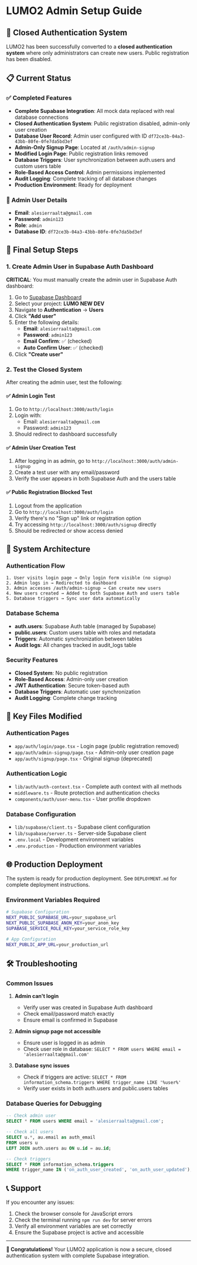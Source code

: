 # LUMO2 Admin Setup Guide

## 🔐 Closed Authentication System

LUMO2 has been successfully converted to a **closed authentication system** where only administrators can create new users. Public registration has been disabled.

## 📋 Current Status

### ✅ Completed Features
- **Complete Supabase Integration**: All mock data replaced with real database connections
- **Closed Authentication System**: Public registration disabled, admin-only user creation
- **Database User Record**: Admin user configured with ID `df72ce3b-04a3-43bb-80fe-0fe7da5bd3ef`
- **Admin-Only Signup Page**: Located at `/auth/admin-signup`
- **Modified Login Page**: Public registration links removed
- **Database Triggers**: User synchronization between auth.users and custom users table
- **Role-Based Access Control**: Admin permissions implemented
- **Audit Logging**: Complete tracking of all database changes
- **Production Environment**: Ready for deployment

### 🔑 Admin User Details
- **Email**: `alesierraalta@gmail.com`
- **Password**: `admin123`
- **Role**: `admin`
- **Database ID**: `df72ce3b-04a3-43bb-80fe-0fe7da5bd3ef`

## 🚀 Final Setup Steps

### 1. Create Admin User in Supabase Auth Dashboard

**CRITICAL**: You must manually create the admin user in Supabase Auth dashboard:

1. Go to [Supabase Dashboard](https://supabase.com/dashboard)
2. Select your project: **LUMO NEW DEV**
3. Navigate to **Authentication** → **Users**
4. Click **"Add user"**
5. Enter the following details:
   - **Email**: `alesierraalta@gmail.com`
   - **Password**: `admin123`
   - **Email Confirm**: ✅ (checked)
   - **Auto Confirm User**: ✅ (checked)
6. Click **"Create user"**

### 2. Test the Closed System

After creating the admin user, test the following:

#### ✅ Admin Login Test
1. Go to `http://localhost:3000/auth/login`
2. Login with:
   - Email: `alesierraalta@gmail.com`
   - Password: `admin123`
3. Should redirect to dashboard successfully

#### ✅ Admin User Creation Test
1. After logging in as admin, go to `http://localhost:3000/auth/admin-signup`
2. Create a test user with any email/password
3. Verify the user appears in both Supabase Auth and the users table

#### ✅ Public Registration Blocked Test
1. Logout from the application
2. Go to `http://localhost:3000/auth/login`
3. Verify there's no "Sign up" link or registration option
4. Try accessing `http://localhost:3000/auth/signup` directly
5. Should be redirected or show access denied

## 🔧 System Architecture

### Authentication Flow
```
1. User visits login page → Only login form visible (no signup)
2. Admin logs in → Redirected to dashboard
3. Admin accesses /auth/admin-signup → Can create new users
4. New users created → Added to both Supabase Auth and users table
5. Database triggers → Sync user data automatically
```

### Database Schema
- **auth.users**: Supabase Auth table (managed by Supabase)
- **public.users**: Custom users table with roles and metadata
- **Triggers**: Automatic synchronization between tables
- **Audit logs**: All changes tracked in audit_logs table

### Security Features
- **Closed System**: No public registration
- **Role-Based Access**: Admin-only user creation
- **JWT Authentication**: Secure token-based auth
- **Database Triggers**: Automatic user synchronization
- **Audit Logging**: Complete change tracking

## 📁 Key Files Modified

### Authentication Pages
- `app/auth/login/page.tsx` - Login page (public registration removed)
- `app/auth/admin-signup/page.tsx` - Admin-only user creation page
- `app/auth/signup/page.tsx` - Original signup (deprecated)

### Authentication Logic
- `lib/auth/auth-context.tsx` - Complete auth context with all methods
- `middleware.ts` - Route protection and authentication checks
- `components/auth/user-menu.tsx` - User profile dropdown

### Database Configuration
- `lib/supabase/client.ts` - Supabase client configuration
- `lib/supabase/server.ts` - Server-side Supabase client
- `.env.local` - Development environment variables
- `.env.production` - Production environment variables

## 🌐 Production Deployment

The system is ready for production deployment. See `DEPLOYMENT.md` for complete deployment instructions.

### Environment Variables Required
```bash
# Supabase Configuration
NEXT_PUBLIC_SUPABASE_URL=your_supabase_url
NEXT_PUBLIC_SUPABASE_ANON_KEY=your_anon_key
SUPABASE_SERVICE_ROLE_KEY=your_service_role_key

# App Configuration
NEXT_PUBLIC_APP_URL=your_production_url
```

## 🛠️ Troubleshooting

### Common Issues

1. **Admin can't login**
   - Verify user was created in Supabase Auth dashboard
   - Check email/password match exactly
   - Ensure email is confirmed in Supabase

2. **Admin signup page not accessible**
   - Ensure user is logged in as admin
   - Check user role in database: `SELECT * FROM users WHERE email = 'alesierraalta@gmail.com'`

3. **Database sync issues**
   - Check if triggers are active: `SELECT * FROM information_schema.triggers WHERE trigger_name LIKE '%user%'`
   - Verify user exists in both auth.users and public.users tables

### Database Queries for Debugging
```sql
-- Check admin user
SELECT * FROM users WHERE email = 'alesierraalta@gmail.com';

-- Check all users
SELECT u.*, au.email as auth_email 
FROM users u 
LEFT JOIN auth.users au ON u.id = au.id;

-- Check triggers
SELECT * FROM information_schema.triggers 
WHERE trigger_name IN ('on_auth_user_created', 'on_auth_user_updated');
```

## 📞 Support

If you encounter any issues:
1. Check the browser console for JavaScript errors
2. Check the terminal running `npm run dev` for server errors
3. Verify all environment variables are set correctly
4. Ensure the Supabase project is active and accessible

---

**🎉 Congratulations!** Your LUMO2 application is now a secure, closed authentication system with complete Supabase integration.